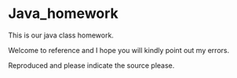 # Java_homework

This is our java class homework.

Welcome to reference and I hope you will kindly point out my errors.

Reproduced and please indicate the source please.
